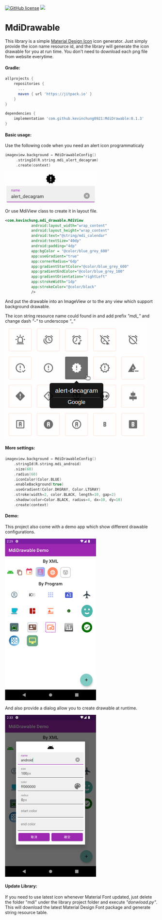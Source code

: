 [![GitHub license](https://img.shields.io/badge/license-Apache%202-blue.svg)](https://raw.githubusercontent.com/HITGIF/TextFieldBoxes/master/LICENSE)
[![](https://jitpack.io/v/kevinchung0921/MdiDrawable.svg)](https://jitpack.io/#kevinchung0921/MdiDrawable)

# MdiDrawable

This library is a simple [Material Design Icon](https://materialdesignicons.com/) icon generator. 
Just simply provide the icon name resource id, and the library will generate the icon drawable for you at run time.
You don't need to download each png file from website everytime.

#### Gradle:
```groovy
allprojects {
    repositories {
      ...
      maven { url 'https://jitpack.io' }
    }
}
```
```groovy
dependencies {
    implementation 'com.github.kevinchung0921:MdiDrawable:0.1.3'
}
```

#### Basic usage:

Use the following code when you need an alert icon programmaticaly 
```kotlin
imageview.background = MdiDrawableConfig()
     .stringId(R.string.mdi_alert_decagram)
     .create(context)
```

<img width='300' src='https://github.com/kevinchung0921/MdiDrawable/blob/main/images/Screenshot_1621901926.png' />


Or use MdiView class to create it in layout file.

```xml
<com.kevinchung.mdi_drawable.MdiView
            android:layout_width="wrap_content"
            android:layout_height="wrap_content"
            android:text="@string/mdi_calendar"
            android:textSize="40dp"
            android:padding="4dp"
            app:bgColor = "@color/blue_grey_600"
            app:useGradient="true"
            app:cornerRadius="6dp"
            app:gradientStartColor="@color/blue_grey_600"
            app:gradientEndColor="@color/blue_grey_100"
            app:gradientOrientation="rightLeft"
            app:strokeWidth="1dp"
            app:strokeColor="@color/black"
            />

```

And put the drawable into an ImageView or to the any view which support background drawable.

The icon string resource name could found in and add prefix *"mdi_"* and change dash *"-"* to underscope *"_"*
![](https://github.com/kevinchung0921/MdiDrawable/blob/main/images/Screenshot%20from%202021-05-25%2007-41-30.png)


#### More settings:

``` kotlin
imageview.background = MdiDrawableConfig()
    .stringId(R.string.mdi_android)
    .size(60)
    .radius(60)
    .iconColor(Color.BLUE)
    .enableBackground(true)
    .useGradient(Color.DKGRAY, Color.LTGRAY)
    .stroke(width=2, color.BLACK, length=10, gap=2)
    .shadow(color=Color.BLACK, radius=4, dx=10, dy=10)
    .create(context)
```


#### Demo:

This project also come with a demo app which show different drawable configurations. 

<img width='300' src='https://github.com/kevinchung0921/MdiDrawable/blob/main/images/Screenshot_20220602_142905.png' />

And also provide a dialog allow you to create drawable at runtime.

<img width='300' src='https://github.com/kevinchung0921/MdiDrawable/blob/main/images/Screenshot_20220602_143319.png' />

#### Update Library:

If you need to use latest icon whenever Material Font updated, just delete the folder "mdi" under the library project folder and execute *"donwload.py"*. This will download the latest Material Design Font package and generate string resource table.
